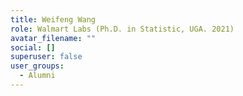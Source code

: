 ```yaml
---
title: Weifeng Wang
role: Walmart Labs (Ph.D. in Statistic, UGA. 2021)
avatar_filename: ""
social: []
superuser: false
user_groups:
  - Alumni
---
```

